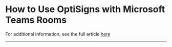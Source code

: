 # How to Use OptiSigns with Microsoft Teams Rooms

For additional information, see the full article [here](https://support.optisigns.com/hc/en-us/articles/36911639377683)

---
